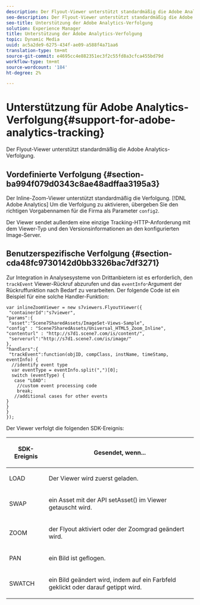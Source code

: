 ```yaml
---
description: Der Flyout-Viewer unterstützt standardmäßig die Adobe Analytics-Verfolgung.
seo-description: Der Flyout-Viewer unterstützt standardmäßig die Adobe Analytics-Verfolgung.
seo-title: Unterstützung der Adobe Analytics-Verfolgung
solution: Experience Manager
title: Unterstützung der Adobe Analytics-Verfolgung
topic: Dynamic Media
uuid: ac5a2de9-6275-434f-ae09-a588f4a71aa6
translation-type: tm+mt
source-git-commit: e4695cc4e882351ec3f2c55fd8a3cfca455bd79d
workflow-type: tm+mt
source-wordcount: '184'
ht-degree: 2%

---
```



# Unterstützung für Adobe Analytics-Verfolgung{#support-for-adobe-analytics-tracking}

Der Flyout-Viewer unterstützt standardmäßig die Adobe Analytics-Verfolgung.

## Vordefinierte Verfolgung {#section-ba994f079d0343c8ae48adffaa3195a3}

Der Inline-Zoom-Viewer unterstützt standardmäßig die Verfolgung. [!DNL Adobe Analytics] Um die Verfolgung zu aktivieren, übergeben Sie den richtigen Vorgabennamen für die Firma als Parameter `config2`.

Der Viewer sendet außerdem eine einzige Tracking-HTTP-Anforderung mit dem Viewer-Typ und den Versionsinformationen an den konfigurierten Image-Server.

## Benutzerspezifische Verfolgung {#section-cda48fc9730142d0bb3326bac7df3271}

Zur Integration in Analysesysteme von Drittanbietern ist es erforderlich, den `trackEvent` Viewer-Rückruf abzurufen und das `eventInfo`-Argument der Rückruffunktion nach Bedarf zu verarbeiten. Der folgende Code ist ein Beispiel für eine solche Handler-Funktion:

```
var inlineZoomViewer = new s7viewers.FlyoutViewer({ 
 "containerId":"s7viewer", 
"params":{ 
 "asset":"Scene7SharedAssets/ImageSet-Views-Sample", 
"config" : "Scene7SharedAssets/Universal_HTML5_Zoom_Inline", 
"contenturl" : "http://s7d1.scene7.com/is/content/", 
 "serverurl":"http://s7d1.scene7.com/is/image/" 
}, 
"handlers":{ 
 "trackEvent":function(objID, compClass, instName, timeStamp, eventInfo) { 
  //identify event type 
  var eventType = eventInfo.split(",")[0]; 
  switch (eventType) { 
   case "LOAD": 
    //custom event processing code 
    break; 
   //additional cases for other events 
} 
} 
} 
});
```

Der Viewer verfolgt die folgenden SDK-Ereignis:

<table id="table_5D090E6614974D968E1A93B5727D859C"> 
 <thead> 
  <tr> 
   <th colname="col1" class="entry"> <p>SDK-Ereignis </p> </th> 
   <th colname="col2" class="entry"> <p>Gesendet, wenn... </p> </th> 
  </tr> 
 </thead>
 <tbody> 
  <tr> 
   <td colname="col1"> <p> <span class="codeph"> LOAD </span> </p> </td> 
   <td colname="col2"> <p>Der Viewer wird zuerst geladen. </p> </td> 
  </tr> 
  <tr> 
   <td colname="col1"> <p> <span class="codeph"> SWAP </span> </p> </td> 
   <td colname="col2"> <p>ein Asset mit der API <span class="codeph"> setAsset() </span> im Viewer getauscht wird. </p> </td> 
  </tr> 
  <tr> 
   <td colname="col1"> <p> <span class="codeph"> ZOOM </span> </p> </td> 
   <td colname="col2"> <p>der Flyout aktiviert oder der Zoomgrad geändert wird. </p> </td> 
  </tr> 
  <tr> 
   <td colname="col1"> <p> <span class="codeph"> PAN </span> </p> </td> 
   <td colname="col2"> <p> ein Bild ist geflogen. </p> </td> 
  </tr> 
  <tr> 
   <td colname="col1"> <p> <span class="codeph"> SWATCH </span> </p> </td> 
   <td colname="col2"> <p> ein Bild geändert wird, indem auf ein Farbfeld geklickt oder darauf getippt wird. </p> </td> 
  </tr> 
 </tbody> 
</table>

